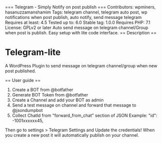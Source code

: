 === Telegram - Simply Notify on post publish ===
Contributors: wpminers, hasanuzzamanshamim
Tags: telegram channel, telegram auto post, wp notifications when post publish, auto notify, send message telegram
Requires at least: 4.5
Tested up to: 6.0
Stable tag: 1.0.0
Requires PHP: 7.1
License: GPLv2 or later
Auto send message on telegram channel/Group when post is publish. Easy setup with lite code interface.
== Description ==

# Telegram-lite
A WordPress Plugin to send message on telegram channel/group when new post published.


== User guide ==

1. Create a BOT from @botfather
2. Generate BOT Token from @botfather
3. Create a Channel and add your BOT as admin
4. Send a test message on channel and forward that message to @jsondumpbot
5. Collect ChatId from "forward_from_chat" section of JSON
  Example: "id": -1001xxxxxx45,


Then go to settings > Telegram Settings  and Update the credentials!
When you create a new post it will automatically publish on your channel.
